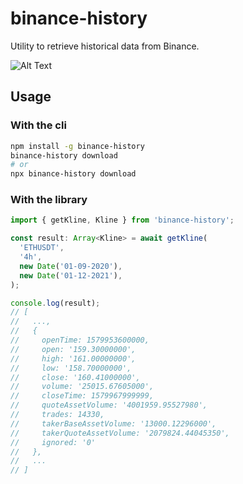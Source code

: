 # binance-history

Utility to retrieve historical data from Binance.

![Alt Text](https://raw.githubusercontent.com/maxgfr/binance-history/main/.github/assets/main.gif)

## Usage

### With the cli

```sh
npm install -g binance-history
binance-history download
# or
npx binance-history download
```

### With the library

```ts
import { getKline, Kline } from 'binance-history';

const result: Array<Kline> = await getKline(
  'ETHUSDT',
  '4h',
  new Date('01-09-2020'),
  new Date('01-12-2021'),
);

console.log(result);
// [
//   ...,
//   {
//     openTime: 1579953600000,
//     open: '159.30000000',
//     high: '161.00000000',
//     low: '158.70000000',
//     close: '160.41000000',
//     volume: '25015.67605000',
//     closeTime: 1579967999999,
//     quoteAssetVolume: '4001959.95527980',
//     trades: 14330,
//     takerBaseAssetVolume: '13000.12296000',
//     takerQuoteAssetVolume: '2079824.44045350',
//     ignored: '0'
//   },
//   ...
// ]
```
